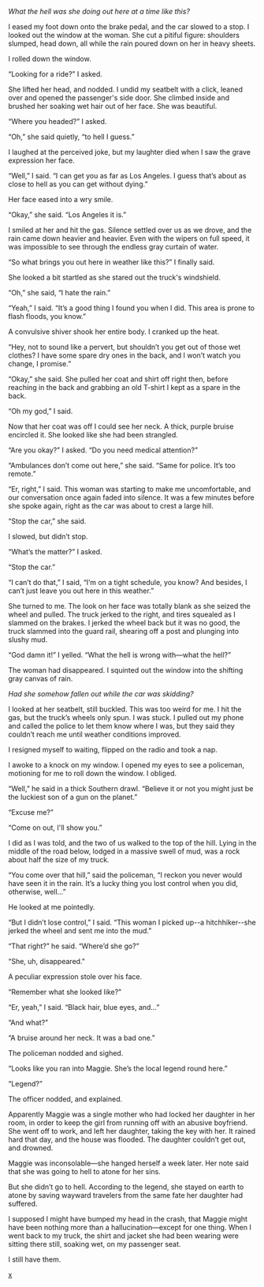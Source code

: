 *What the hell was she doing out here at a time like this?*

I eased my foot down onto the brake pedal, and the car slowed to a stop. I looked out the window at the woman. She cut a pitiful figure: shoulders slumped, head down, all while the rain poured down on her in heavy sheets.

I rolled down the window.

“Looking for a ride?” I asked. 

She lifted her head, and nodded. I undid my seatbelt with a click, leaned over and opened the passenger's side door. She climbed inside and brushed her soaking wet hair out of her face. She was beautiful.

“Where you headed?” I asked.

“Oh,” she said quietly, “to hell I guess.”

I laughed at the perceived joke, but my laughter died when I saw the grave expression her face.

“Well,” I said. “I can get you as far as Los Angeles. I guess that’s about as close to hell as you can get without dying.”

Her face eased into a wry smile. 

“Okay,” she said. “Los Angeles it is.”

I smiled at her and hit the gas. Silence settled over us as we drove, and the rain came down heavier and heavier. Even with the wipers on full speed, it was impossible to see through the endless gray curtain of water.

“So what brings you out here in weather like this?” I finally said.

She looked a bit startled as she stared out the truck's windshield.

“Oh,” she said, “I hate the rain.”

“Yeah,” I said. “It’s a good thing I found you when I did. This area is prone to flash floods, you know.”

A convulsive shiver shook her entire body. I cranked up the heat.

“Hey, not to sound like a pervert, but shouldn’t you get out of those wet clothes? I have some spare dry ones in the back, and I won’t watch you change, I promise.”

“Okay,” she said. She pulled her coat and shirt off right then, before reaching in the back and grabbing an old T-shirt I kept as a spare in the back. 

“Oh my god,” I said. 

Now that her coat was off I could see her neck. A thick, purple bruise encircled it. She looked like she had been strangled.

“Are you okay?” I asked. “Do you need medical attention?”

“Ambulances don’t come out here,” she said. “Same for police. It’s too remote.”

“Er, right,” I said. This woman was starting to make me uncomfortable, and our conversation once again faded into silence. It was a few minutes before she spoke again, right as the car was about to crest a large hill. 

“Stop the car,” she said. 

I slowed, but didn’t stop. 

“What’s the matter?” I asked.

“Stop the car.”

“I can’t do that,” I said, “I’m on a tight schedule, you know? And besides, I can’t just leave you out here in this weather.”

She turned to me. The look on her face was totally blank as she seized the wheel and pulled. The truck jerked to the right, and tires squealed as I slammed on the brakes. I jerked the wheel back but it was no good, the truck slammed into the guard rail, shearing off a post and plunging into slushy mud.

“God damn it!” I yelled. “What the hell is wrong with—what the hell?” 

The woman had disappeared. I squinted out the window into the shifting gray canvas of rain. 

*Had she somehow fallen out while the car was skidding?*

I looked at her seatbelt, still buckled. This was too weird for me. I hit the gas, but the truck’s wheels only spun. I was stuck. I pulled out my phone and called the police to let them know where I was, but they said they couldn’t reach me until weather conditions improved. 

I resigned myself to waiting, flipped on the radio and took a nap.

I awoke to a knock on my window. I opened my eyes to see a policeman, motioning for me to roll down the window. I obliged.

“Well,” he said in a thick Southern drawl. “Believe it or not you might just be the luckiest son of a gun on the planet.”

“Excuse me?”

“Come on out, I'll show you.” 

I did as I was told, and the two of us walked to the top of the hill. Lying in the middle of the road below, lodged in a massive swell of mud, was a rock about half the size of my truck.

“You come over that hill,” said the policeman, “I reckon you never would have seen it in the rain. It’s a lucky thing you lost control when you did, otherwise, well…” 

He looked at me pointedly.

“But I didn’t lose control,” I said. “This woman I picked up--a hitchhiker--she jerked the wheel and sent me into the mud.”

“That right?” he said. “Where’d she go?”

“She, uh, disappeared."

A peculiar expression stole over his face.

“Remember what she looked like?”

“Er, yeah,” I said. “Black hair, blue eyes, and…”

“And what?”

“A bruise around her neck. It was a bad one.”

The policeman nodded and sighed. 

“Looks like you ran into Maggie. She’s the local legend round here.”

“Legend?” 

The officer nodded, and explained.

Apparently Maggie was a single mother who had locked her daughter in her room, in order to keep the girl from running off with an abusive boyfriend. She went off to work, and left her daughter, taking the key with her. It rained hard that day, and the house was flooded. The daughter couldn’t get out, and drowned. 

Maggie was inconsolable—she hanged herself a week later. Her note said that she was going to hell to atone for her sins.

But she didn’t go to hell. According to the legend, she stayed on earth to atone by saving wayward travelers from the same fate her daughter had suffered. 

I supposed I might have bumped my head in the crash, that Maggie might have been nothing more than a hallucination—except for one thing. When I went back to my truck, the shirt and jacket she had been wearing were sitting there still, soaking wet, on my passenger seat.

I still have them.

[x](http://reddit.com/r/lifeisstrangemetoo)